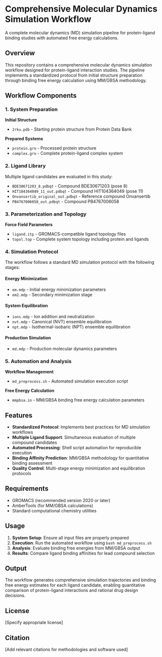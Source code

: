 # Comprehensive Molecular Dynamics Simulation Workflow

A complete molecular dynamics (MD) simulation pipeline for protein-ligand binding studies with automated free energy calculations.

## Overview

This repository contains a comprehensive molecular dynamics simulation workflow designed for protein-ligand interaction studies. The pipeline implements a standardized protocol from initial structure preparation through binding free energy calculation using MM/GBSA methodology.

## Workflow Components

### 1. System Preparation

**Initial Structure**
- `2rku.pdb` - Starting protein structure from Protein Data Bank

**Prepared Systems**
- `protein.gro` - Processed protein structure
- `complex.gro` - Complete protein-ligand complex system

### 2. Ligand Library

Multiple ligand candidates are evaluated in this study:
- `BDE30671203_8.pdbqt` - Compound BDE30671203 (pose 8)
- `HIT104364049_11_out.pdbqt` - Compound HIT104364049 (pose 11)
- `Onvansertib_original_out.pdbqt` - Reference compound Onvansertib
- `PB4767006058_out.pdbqt` - Compound PB4767006058

### 3. Parameterization and Topology

**Force Field Parameters**
- `ligand.itp` - GROMACS-compatible ligand topology files
- `topol.top` - Complete system topology including protein and ligands

### 4. Simulation Protocol

The workflow follows a standard MD simulation protocol with the following stages:

#### Energy Minimization
- `em.mdp` - Initial energy minimization parameters
- `em2.mdp` - Secondary minimization stage

#### System Equilibration
- `ions.mdp` - Ion addition and neutralization
- `nvt.mdp` - Canonical (NVT) ensemble equilibration
- `npt.mdp` - Isothermal-isobaric (NPT) ensemble equilibration

#### Production Simulation
- `md.mdp` - Production molecular dynamics parameters

### 5. Automation and Analysis

**Workflow Management**
- `md_preprocess.sh` - Automated simulation execution script

**Free Energy Calculation**
- `mmpbsa.in` - MM/GBSA binding free energy calculation parameters

## Features

- **Standardized Protocol**: Implements best practices for MD simulation workflows
- **Multiple Ligand Support**: Simultaneous evaluation of multiple compound candidates  
- **Automated Processing**: Shell script automation for reproducible execution
- **Binding Affinity Prediction**: MM/GBSA methodology for quantitative binding assessment
- **Quality Control**: Multi-stage energy minimization and equilibration protocols

## Requirements

- GROMACS (recommended version 2020 or later)
- AmberTools (for MM/GBSA calculations)
- Standard computational chemistry utilities

## Usage

1. **System Setup**: Ensure all input files are properly prepared
2. **Execution**: Run the automated workflow using `bash md_preprocess.sh`
3. **Analysis**: Evaluate binding free energies from MM/GBSA output
4. **Results**: Compare ligand binding affinities for lead compound selection

## Output

The workflow generates comprehensive simulation trajectories and binding free energy estimates for each ligand candidate, enabling quantitative comparison of protein-ligand interactions and rational drug design decisions.

## License

[Specify appropriate license]

## Citation

[Add relevant citations for methodologies and software used]
